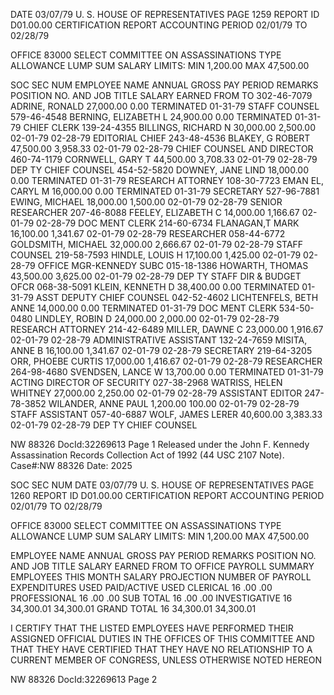 DATE 03/07/79 U. S. HOUSE OF REPRESENTATIVES PAGE 1259
REPORT ID D01.00.00 CERTIFICATION REPORT
ACCOUNTING PERIOD 02/01/79 TO 02/28/79

OFFICE 83000 SELECT COMMITTEE ON ASSASSINATIONS
TYPE ALLOWANCE LUMP SUM SALARY LIMITS: MIN 1,200.00 MAX 47,500.00

SOC SEC NUM EMPLOYEE NAME ANNUAL GROSS PAY PERIOD REMARKS
POSITION NO. AND JOB TITLE SALARY EARNED FROM TO
302-46-7079 ADRINE, RONALD 27,000.00 0.00 TERMINATED 01-31-79
STAFF COUNSEL
579-46-4548 BERNING, ELIZABETH L 24,900.00 0.00 TERMINATED 01-31-79
CHIEF CLERK
139-24-4355 BILLINGS, RICHARD N 30,000.00 2,500.00 02-01-79 02-28-79
EDITORIAL CHIEF
243-48-4536 BLAKEY, G ROBERT 47,500.00 3,958.33 02-01-79 02-28-79
CHIEF COUNSEL AND DIRECTOR
460-74-1179 CORNWELL, GARY T 44,500.00 3,708.33 02-01-79 02-28-79
DEP TY CHIEF COUNSEL
454-52-5820 DOWNEY, JANE LIND 18,000.00 0.00 TERMINATED 01-31-79
RESEARCH ATTORNEY
108-30-7723 EMAN EL, CARYL M 16,000.00 0.00 TERMINATED 01-31-79
SECRETARY
527-96-7881 EWING, MICHAEL 18,000.00 1,500.00 02-01-79 02-28-79
SENIOR RESEARCHER
207-46-8088 FEELEY, ELIZABETH C 14,000.00 1,166.67 02-01-79 02-28-79
DOC MENT CLERK
214-60-6734 FLANAGAN,T MARK 16,100.00 1,341.67 02-01-79 02-28-79
RESEARCHER
058-44-6772 GOLDSMITH, MICHAEL 32,000.00 2,666.67 02-01-79 02-28-79
STAFF COUNSEL
219-58-7593 HINDLE, LOUIS H 17,100.00 1,425.00 02-01-79 02-28-79
OFFICE MGR-KENNEDY SUBC
015-18-1386 HOWARTH, THOMAS 43,500.00 3,625.00 02-01-79 02-28-79
DEP TY STAFF DIR & BUDGET OFCR
068-38-5091 KLEIN, KENNETH D 38,400.00 0.00 TERMINATED 01-31-79
ASST DEPUTY CHIEF COUNSEL
042-52-4602 LICHTENFELS, BETH ANNE 14,000.00 0.00 TERMINATED 01-31-79
DOC MENT CLERK
534-50-0480 LINDLEY, ROBIN D 24,000.00 2,000.00 02-01-79 02-28-79
RESEARCH ATTORNEY
214-42-6489 MILLER, DAWNE C 23,000.00 1,916.67 02-01-79 02-28-79
ADMINISTRATIVE ASSISTANT
132-24-7659 MISITA, ANNE B 16,100.00 1,341.67 02-01-79 02-28-79
SECRETARY
219-64-3205 ORR, PHOEBE CURTIS 17,000.00 1,416.67 02-01-79 02-28-79
RESEARCHER
264-98-4680 SVENDSEN, LANCE W 13,700.00 0.00 TERMINATED 01-31-79
ACTING DIRECTOR OF SECURITY
027-38-2968 WATRISS, HELEN WHITNEY 27,000.00 2,250.00 02-01-79 02-28-79
ASSISTANT EDITOR
247-78-3852 WILANDER, ANNE PAUL 1,200.00 100.00 02-01-79 02-28-79
STAFF ASSISTANT
057-40-6887 WOLF, JAMES LERER 40,600.00 3,383.33 02-01-79 02-28-79
DEP TY CHIEF COUNSEL

NW 88326 DocId:32269613 Page 1 Released under the John F. Kennedy Assassination Records Collection Act of 1992 (44 USC 2107 Note). Case#:NW 88326 Date: 2025

SOC SEC NUM DATE 03/07/79 U. S. HOUSE OF REPRESENTATIVES PAGE 1260
REPORT ID D01.00.00 CERTIFICATION REPORT
ACCOUNTING PERIOD 02/01/79 TO 02/28/79

OFFICE 83000 SELECT COMMITTEE ON ASSASSINATIONS
TYPE ALLOWANCE LUMP SUM SALARY LIMITS: MIN 1,200.00 MAX 47,500.00

EMPLOYEE NAME ANNUAL GROSS PAY PERIOD REMARKS
POSITION NO. AND JOB TITLE SALARY EARNED FROM TO
OFFICE PAYROLL SUMMARY
EMPLOYEES THIS MONTH SALARY PROJECTION
NUMBER OF PAYROLL EXPENDITURES USED
PAID/ACTIVE USED
CLERICAL 16 .00 .00
PROFESSIONAL 16 .00 .00
SUB TOTAL 16 .00 .00
INVESTIGATIVE 16 34,300.01 34,300.01
GRAND TOTAL 16 34,300.01 34,300.01

I CERTIFY THAT THE LISTED EMPLOYEES HAVE PERFORMED THEIR
ASSIGNED OFFICIAL DUTIES IN THE OFFICES OF THIS COMMITTEE
AND THAT THEY HAVE CERTIFIED THAT THEY HAVE NO
RELATIONSHIP TO A CURRENT MEMBER OF CONGRESS, UNLESS
OTHERWISE NOTED HEREON

NW 88326 DocId:32269613 Page 2
